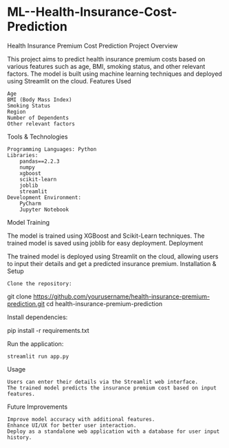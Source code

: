 # ML--Health-Insurance-Cost-Prediction
Health Insurance Premium Cost Prediction
Project Overview

This project aims to predict health insurance premium costs based on various features such as age, BMI, smoking status, and other relevant factors. The model is built using machine learning techniques and deployed using Streamlit on the cloud.
Features Used

    Age
    BMI (Body Mass Index)
    Smoking Status
    Region
    Number of Dependents
    Other relevant factors

Tools & Technologies

    Programming Languages: Python
    Libraries:
        pandas==2.2.3
        numpy
        xgboost
        scikit-learn
        joblib
        streamlit
    Development Environment:
        PyCharm
        Jupyter Notebook

Model Training

The model is trained using XGBoost and Scikit-Learn techniques. The trained model is saved using joblib for easy deployment.
Deployment

The trained model is deployed using Streamlit on the cloud, allowing users to input their details and get a predicted insurance premium.
Installation & Setup

    Clone the repository:

git clone https://github.com/yourusername/health-insurance-premium-prediction.git
cd health-insurance-premium-prediction

Install dependencies:

pip install -r requirements.txt

Run the application:

    streamlit run app.py

Usage

    Users can enter their details via the Streamlit web interface.
    The trained model predicts the insurance premium cost based on input features.

Future Improvements

    Improve model accuracy with additional features.
    Enhance UI/UX for better user interaction.
    Deploy as a standalone web application with a database for user input history.
